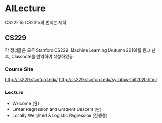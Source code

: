 # AILecture
CS229 와 CS231n의 번역본 제작

## CS229
각 정리들은 모두 Stanford CS229: Machine Learning (Autumn 2018)를 듣고 난 후, Classnote를 번역하여 작성하였음

### Course Site

http://cs229.stanford.edu/
http://cs229.stanford.edu/syllabus-fall2020.html

### Lecture

* Welcome (완)
* Linear Regression and Gradient Descent (완)
* Locally Weighted & Logistic Regression (진행중)
